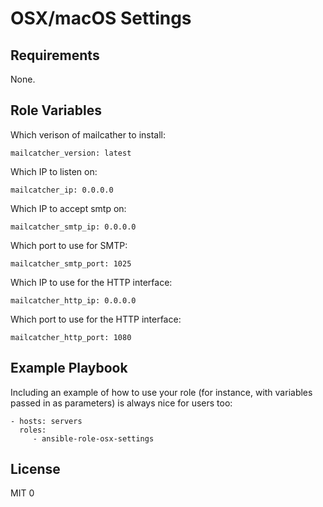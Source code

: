 OSX/macOS Settings
=========================

Requirements
------------
None.

Role Variables
--------------

Which verison of mailcather to install:

    mailcatcher_version: latest

Which IP to listen on:

    mailcatcher_ip: 0.0.0.0

Which IP to accept smtp on:

    mailcatcher_smtp_ip: 0.0.0.0

Which port to use for SMTP:

    mailcatcher_smtp_port: 1025

Which IP to use for the HTTP interface:

    mailcatcher_http_ip: 0.0.0.0

Which port to use for the HTTP interface:

    mailcatcher_http_port: 1080

Example Playbook
----------------

Including an example of how to use your role (for instance, with variables passed in as parameters) is always nice for users too:

    - hosts: servers
      roles:
         - ansible-role-osx-settings

License
-------

MIT
0
